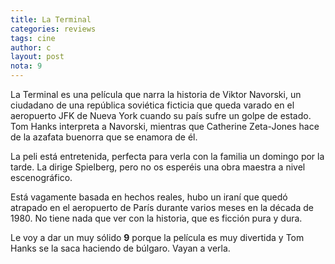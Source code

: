 ```yaml
---
title: La Terminal
categories: reviews
tags: cine
author: c
layout: post
nota: 9
---
```


La Terminal es una película que narra la historia de Viktor Navorski, un ciudadano de una república soviética ficticia que queda varado en el aeropuerto JFK de Nueva York cuando su país sufre un golpe de estado. Tom Hanks interpreta a Navorski, mientras que Catherine Zeta-Jones hace de la azafata buenorra que se enamora de él.

La peli está entretenida, perfecta para verla con la familia un domingo por la tarde. La dirige Spielberg, pero no os esperéis una obra maestra a nivel escenográfico.

Está vagamente basada en hechos reales, hubo un iraní que quedó atrapado en el aeropuerto de París durante varios meses en la década de 1980. No tiene nada que ver con la historia, que es ficción pura y dura.

Le voy a dar un muy sólido **9** porque la película es muy divertida y Tom Hanks se la saca haciendo de búlgaro. Vayan a verla.
